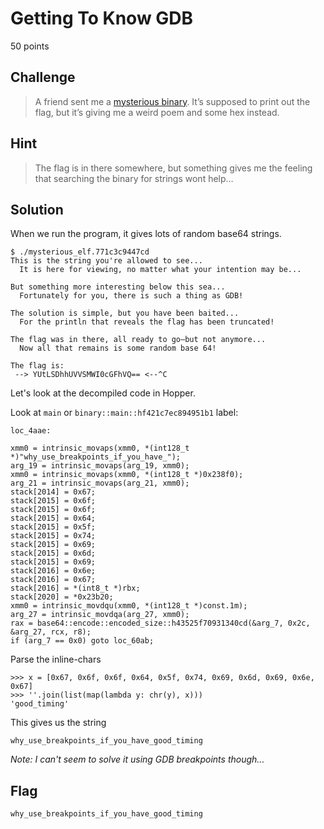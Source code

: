 # Getting To Know GDB
50 points

## Challenge 
> A friend sent me a [mysterious binary](mysterious_elf.771c3c9447cd). It’s supposed to print out the flag, but it’s giving me a weird poem and some hex instead.


## Hint
> The flag is in there somewhere, but something gives me the feeling that searching the binary for strings wont help…


## Solution

When we run the program, it gives lots of random base64 strings.

	$ ./mysterious_elf.771c3c9447cd 
	This is the string you're allowed to see...
	  It is here for viewing, no matter what your intention may be...

	But something more interesting below this sea...
	  Fortunately for you, there is such a thing as GDB!

	The solution is simple, but you have been baited...
	  For the println that reveals the flag has been truncated!

	The flag was in there, all ready to go–but not anymore...
	  Now all that remains is some random base 64!

	The flag is:
	 --> YUtLSDhhUVVSMWI0cGFhVQ== <--^C


Let's look at the decompiled code in Hopper. 

Look at `main` or `binary::main::hf421c7ec894951b1` label:

	loc_4aae:

    xmm0 = intrinsic_movaps(xmm0, *(int128_t *)"why_use_breakpoints_if_you_have_");
    arg_19 = intrinsic_movaps(arg_19, xmm0);
    xmm0 = intrinsic_movaps(xmm0, *(int128_t *)0x238f0);
    arg_21 = intrinsic_movaps(arg_21, xmm0);
    stack[2014] = 0x67;
    stack[2015] = 0x6f;
    stack[2015] = 0x6f;
    stack[2015] = 0x64;
    stack[2015] = 0x5f;
    stack[2015] = 0x74;
    stack[2015] = 0x69;
    stack[2015] = 0x6d;
    stack[2015] = 0x69;
    stack[2016] = 0x6e;
    stack[2016] = 0x67;
    stack[2016] = *(int8_t *)rbx;
    stack[2020] = *0x23b20;
    xmm0 = intrinsic_movdqu(xmm0, *(int128_t *)const.1m);
    arg_27 = intrinsic_movdqa(arg_27, xmm0);
    rax = base64::encode::encoded_size::h43525f70931340cd(&arg_7, 0x2c, &arg_27, rcx, r8);
    if (arg_7 == 0x0) goto loc_60ab;

Parse the inline-chars

	>>> x = [0x67, 0x6f, 0x6f, 0x64, 0x5f, 0x74, 0x69, 0x6d, 0x69, 0x6e, 0x67]
	>>> ''.join(list(map(lambda y: chr(y), x)))
	'good_timing'

This gives us the string

	why_use_breakpoints_if_you_have_good_timing

*Note: I can't seem to solve it using GDB breakpoints though...*

## Flag

	why_use_breakpoints_if_you_have_good_timing